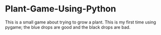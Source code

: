 # Plant-Game-Using-Python
This is a small game about trying to grow a plant. This is my first time using pygame; the blue drops are good and the black drops are bad.
